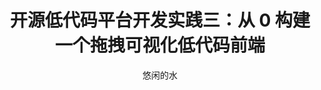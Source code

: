 ---
slug: antv-x6-er
title: 开源低代码平台开发实践三：从 0 构建一个拖拽可视化低代码前端
author: 悠闲的水
author_title: 自由开发者
author_url: https://github.com/rxdrag
author_image_url: /img/avatar.jpg
tags: [低代码, 前端]
---